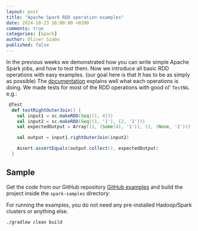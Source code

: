 ```yaml
---
layout: post
title: "Apache Spark RDD operation examples"
date: 2014-10-23 16:00:00 +0200
comments: true
categories: [Spark]
author: Oliver Szabo
published: false
---
```


In the previous weeks we demonstrated how you can write simple Apache Spark jobs, and how to test them. Now we introduce all basic RDD operations with easy examples. (our goal here is that It has to be as simply as possible) The [documentation](http://spark.apache.org/docs/latest/programming-guide.html#rdd-operations) explains well what each operations is doing. We made tests for most of the RDD operations with good ol' `TestNG`. e.g.:

```scala
 @Test
  def testRightOuterJoin() {
    val input1 = sc.makeRDD(Seq((1, 4)))
    val input2 = sc.makeRDD(Seq((1, '1'), (2, '2')))
    val expectedOutput = Array((1, (Some(4), '1')), (2, (None, '2')))

    val output = input1.rightOuterJoin(input2)

    Assert.assertEquals(output.collect(), expectedOutput)
  }
```
## Sample

Get the code from our GitHub repository [GitHub examples](https://github.com/sequenceiq/sequenceiq-samples) and build the project inside the `spark-samples` directory:

For running the examples, you do not need any pre-installed Hadoop/Spark clusters or anything else.
```bash
./gradlew clean build
```
